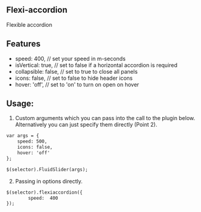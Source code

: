 ## Flexi-accordion

Flexible accordion

## Features
* speed:  400,           // set your speed in m-seconds
* isVertical: true,      // set to false if a horizontal accordion is required
* collapsible: false,    // set to true to close all panels
* icons: false,          // set to false to hide header icons
* hover: 'off',          // set to 'on' to turn on open on hover

## Usage:

1. Custom arguments which you can pass into the call to the plugin below. Alternatively you can just specify them directly (Point 2).

```html
var args = {
	speed: 500,
	icons: false,
	hover: 'off'
};

$(selector).FluidSlider(args);
```

2. Passing in options directly.

```html
$(selector).flexiaccordion({
        speed:  400
});
```
